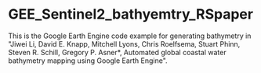 # GEE_Sentinel2_bathyemtry_RSpaper
This is the Google Earth Engine code example for generating bathymetry in
"Jiwei Li, David E. Knapp, Mitchell Lyons, Chris Roelfsema, Stuart Phinn, Steven R. Schill, Gregory P. Asner*, 
Automated global coastal water bathymetry mapping using Google Earth Engine".
